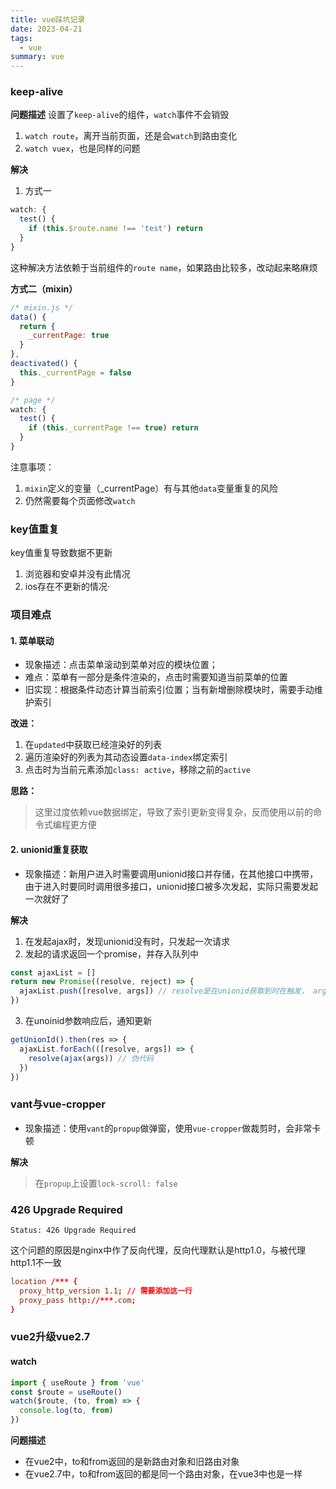 ```yaml
---
title: vue踩坑记录
date: 2023-04-21
tags:
  - vue
summary: vue
---
```


### keep-alive
**问题描述**
设置了`keep-alive`的组件，`watch`事件不会销毁
1. `watch route`，离开当前页面，还是会`watch`到路由变化
2. `watch vuex`，也是同样的问题

**解决**
1. 方式一
```js
watch: {
  test() {
    if (this.$route.name !== 'test') return
  }
}
```
这种解决方法依赖于当前组件的`route name`，如果路由比较多，改动起来略麻烦

**方式二（mixin）**
```js
/* mixin.js */
data() {
  return {
    _currentPage: true
  }
},
deactivated() {
  this._currentPage = false
}
```

```js
/* page */
watch: {
  test() {
    if (this._currentPage !== true) return
  }
}
```
注意事项：
1. `mixin`定义的变量（_currentPage）有与其他`data`变量重复的风险
2. 仍然需要每个页面修改`watch`

### key值重复
key值重复导致数据不更新
1. 浏览器和安卓并没有此情况
2. ios存在不更新的情况· 

### 项目难点
#### 1. 菜单联动
* 现象描述：点击菜单滚动到菜单对应的模块位置；
* 难点：菜单有一部分是条件渲染的，点击时需要知道当前菜单的位置
* 旧实现：根据条件动态计算当前索引位置；当有新增删除模块时，需要手动维护索引

**改进：**
  1. 在`updated`中获取已经渲染好的列表
  2. 遍历渲染好的列表为其动态设置`data-index`绑定索引
  3. 点击时为当前元素添加`class: active`，移除之前的`active`

**思路：**
> 这里过度依赖vue数据绑定，导致了索引更新变得复杂，反而使用以前的命令式编程更方便

#### 2. unionid重复获取
* 现象描述：新用户进入时需要调用unionid接口并存储，在其他接口中携带，由于进入时要同时调用很多接口，unionid接口被多次发起，实际只需要发起一次就好了

**解决**
1. 在发起ajax时，发现unionid没有时，只发起一次请求
2. 发起的请求返回一个promise，并存入队列中
```js
const ajaxList = []
return new Promise((resolve, reject) => {
  ajaxList.push([resolve, args]) // resolve是在unionid获取到时在触发， args是发起ajax时的参数
})
```
3. 在unoinid参数响应后，通知更新
```js
getUnionId().then(res => {
  ajaxList.forEach(([resolve, args]) => {
    resolve(ajax(args)) // 伪代码
  })
})
```

### vant与vue-cropper
* 现象描述：使用`vant`的`propup`做弹窗，使用`vue-cropper`做裁剪时，会非常卡顿

**解决**
> 在`propup`上设置`lock-scroll: false`

### 426 Upgrade Required
```
Status: 426 Upgrade Required
```
这个问题的原因是nginx中作了反向代理，反向代理默认是http1.0，与被代理http1.1不一致
```conf
location /*** {
  proxy_http_version 1.1; // 需要添加这一行
  proxy_pass http://***.com;
}
```

### vue2升级vue2.7
#### watch
```js
import { useRoute } from 'vue'
const $route = useRoute()
watch($route, (to, from) => {
  console.log(to, from)
})
```
**问题描述**
- 在vue2中，to和from返回的是新路由对象和旧路由对象
- 在vue2.7中，to和from返回的都是同一个路由对象，在vue3中也是一样